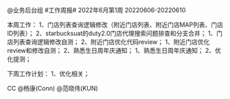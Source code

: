 @业务后台组 #工作周报#
2022年6月第1周 20220606-20220610

本周工作：
1、门店列表查询逻辑修改（附近门店列表、附近门店MAP列表、门店ID列表）；
2、starbucksuat的duty2.0门店代理搜索问题排查和分支合并；
1、门店列表查询逻辑修改自测；
2、附近门店优化代码review；
1、附近门店优化review和修改自测；
2、熟悉生日周年庆通知；
1、熟悉生日周年庆通知；
2、优化提测；

下周工作计划：
1、优化相关；

CC @杨康(Conn) @范晓伟(KUN)